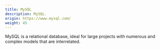 ```yaml
---
title: MySQL
description: MySQL.
origin: https://www.mysql.com/
weight: 45
---
```

MySQL is a relational database, ideal for large projects with numerous and complex models that are interrelated.
